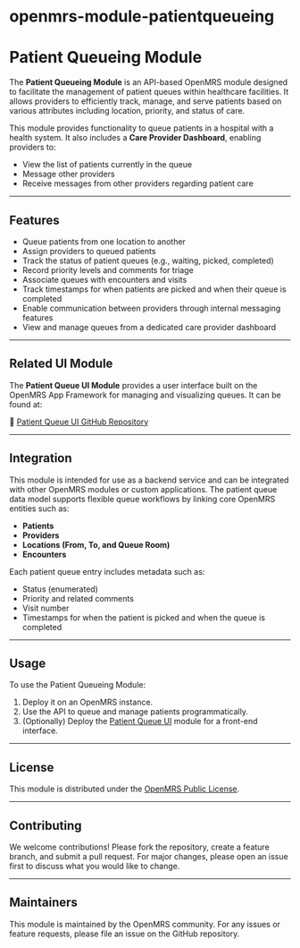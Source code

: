 # openmrs-module-patientqueueing
# Patient Queueing Module

The **Patient Queueing Module** is an API-based OpenMRS module designed to facilitate the management of patient queues within healthcare facilities. It allows providers to efficiently track, manage, and serve patients based on various attributes including location, priority, and status of care.

This module provides functionality to queue patients in a hospital with a health system. It also includes a **Care Provider Dashboard**, enabling providers to:
- View the list of patients currently in the queue
- Message other providers
- Receive messages from other providers regarding patient care

---

## Features

- Queue patients from one location to another
- Assign providers to queued patients
- Track the status of patient queues (e.g., waiting, picked, completed)
- Record priority levels and comments for triage
- Associate queues with encounters and visits
- Track timestamps for when patients are picked and when their queue is completed
- Enable communication between providers through internal messaging features
- View and manage queues from a dedicated care provider dashboard

---

## Related UI Module

The **Patient Queue UI Module** provides a user interface built on the OpenMRS App Framework for managing and visualizing queues. It can be found at:

🔗 [Patient Queue UI GitHub Repository](https://github.com/openmrs/openmrs-module-patientqueueui)

---

## Integration

This module is intended for use as a backend service and can be integrated with other OpenMRS modules or custom applications. The patient queue data model supports flexible queue workflows by linking core OpenMRS entities such as:

- **Patients**  
- **Providers**  
- **Locations (From, To, and Queue Room)**  
- **Encounters**  

Each patient queue entry includes metadata such as:

- Status (enumerated)
- Priority and related comments
- Visit number
- Timestamps for when the patient is picked and when the queue is completed

---

## Usage

To use the Patient Queueing Module:

1. Deploy it on an OpenMRS instance.
2. Use the API to queue and manage patients programmatically.
3. (Optionally) Deploy the [Patient Queue UI](https://github.com/openmrs/openmrs-module-patientqueueui) module for a front-end interface.

---

## License

This module is distributed under the [OpenMRS Public License](https://openmrs.org/license/).

---

## Contributing

We welcome contributions! Please fork the repository, create a feature branch, and submit a pull request. For major changes, please open an issue first to discuss what you would like to change.

---

## Maintainers

This module is maintained by the OpenMRS community. For any issues or feature requests, please file an issue on the GitHub repository.
